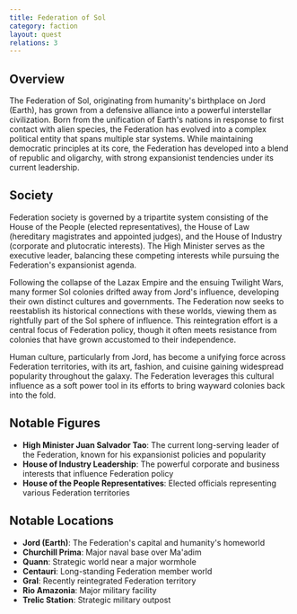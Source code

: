 ```yaml
---
title: Federation of Sol
category: faction
layout: quest
relations: 3
---
```


## Overview
The Federation of Sol, originating from humanity's birthplace on Jord (Earth), has grown from a defensive alliance into a powerful interstellar civilization. Born from the unification of Earth's nations in response to first contact with alien species, the Federation has evolved into a complex political entity that spans multiple star systems. While maintaining democratic principles at its core, the Federation has developed into a blend of republic and oligarchy, with strong expansionist tendencies under its current leadership.

## Society

Federation society is governed by a tripartite system consisting of the House of the People (elected representatives), the House of Law (hereditary magistrates and appointed judges), and the House of Industry (corporate and plutocratic interests). The High Minister serves as the executive leader, balancing these competing interests while pursuing the Federation's expansionist agenda. 

Following the collapse of the Lazax Empire and the ensuing Twilight Wars, many former Sol colonies drifted away from Jord's influence, developing their own distinct cultures and governments. The Federation now seeks to reestablish its historical connections with these worlds, viewing them as rightfully part of the Sol sphere of influence. This reintegration effort is a central focus of Federation policy, though it often meets resistance from colonies that have grown accustomed to their independence.

Human culture, particularly from Jord, has become a unifying force across Federation territories, with its art, fashion, and cuisine gaining widespread popularity throughout the galaxy. The Federation leverages this cultural influence as a soft power tool in its efforts to bring wayward colonies back into the fold.

## Notable Figures
- **High Minister Juan Salvador Tao**: The current long-serving leader of the Federation, known for his expansionist policies and popularity
- **House of Industry Leadership**: The powerful corporate and business interests that influence Federation policy
- **House of the People Representatives**: Elected officials representing various Federation territories

## Notable Locations
- **Jord (Earth)**: The Federation's capital and humanity's homeworld
- **Churchill Prima**: Major naval base over Ma'adim
- **Quann**: Strategic world near a major wormhole
- **Centauri**: Long-standing Federation member world
- **Gral**: Recently reintegrated Federation territory
- **Rio Amazonia**: Major military facility
- **Trelic Station**: Strategic military outpost